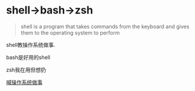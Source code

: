 # shell->bash->zsh

> shell is a program that takes commands from the keyboard and gives them to the operating system to perform

shell教操作系统做事.

bash是好用的shell

zsh我在用但想扔

[喊操作系统做事](https://linuxcommand.org/lc3_learning_the_shell.php)

